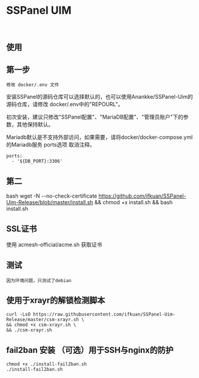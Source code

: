 <h1>SSPanel UIM</h1>

<br/>




## 使用

## 第一步
	修改 docker/.env 文件

安装SSPanel的源码仓库可以选择默认的，也可以使用Anankke/SSPanel-Uim的源码仓库，请修改 docker/.env中的"REPOURL"。


初次安装，建议只修改"SSPanel配置"、"MariaDB配置"、"管理员账户"下的参数，其他保持默认。

Mariadb默认是不支持外部访问，如果需要，请将docker/docker-compose.yml的Mariadb服务 ports选项 取消注释。

	ports:
	  - '${DB_PORT}:3306'

## 第二
bash
wget -N --no-check-certificate https://github.com/ifkuan/SSPanel-Uim-Release/blob/master/install.sh  && chmod +x install.sh && bash install.sh

## SSL证书
使用 acmesh-official/acme.sh 获取证书

## 测试
	因为环境问题，只测试了debian

## 使用于xrayr的解锁检测脚本
	curl -LsO https://raw.githubusercontent.com/ifkuan/SSPanel-Uim-Release/master/csm-xrayr.sh \
	&& chmod +x csm-xrayr.sh \
	&& ./csm-xrayr.sh

## fail2ban 安装 （可选）用于SSH与nginx的防护
	chmod +x ./install-fail2ban.sh
	./install-fail2ban.sh
